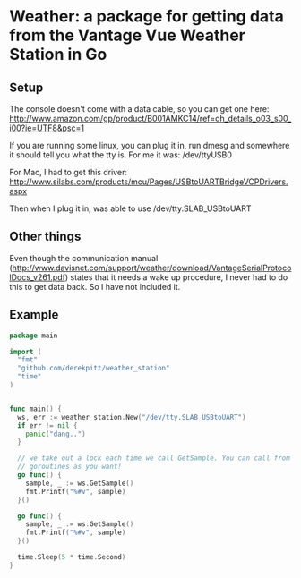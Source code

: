 # Weather: a package for getting data from the Vantage Vue Weather Station in Go

## Setup

The console doesn't come with a data cable, so you can get one here:
http://www.amazon.com/gp/product/B001AMKC14/ref=oh_details_o03_s00_i00?ie=UTF8&psc=1

If you are running some linux, you can plug it in, run dmesg and somewhere it should tell you what the tty is. For me it was: /dev/ttyUSB0

For Mac, I had to get this driver:
http://www.silabs.com/products/mcu/Pages/USBtoUARTBridgeVCPDrivers.aspx

Then when I plug it in, was able to use /dev/tty.SLAB_USBtoUART

## Other things

Even though the communication manual (http://www.davisnet.com/support/weather/download/VantageSerialProtocolDocs_v261.pdf) states that it needs a wake up procedure, I never had to do this to get data back. So I have not included it.

## Example

```go
package main

import (
  "fmt"
  "github.com/derekpitt/weather_station"
  "time"
)


func main() {
  ws, err := weather_station.New("/dev/tty.SLAB_USBtoUART")
  if err != nil {
    panic("dang..")
  }

  // we take out a lock each time we call GetSample. You can call from as many
  // goroutines as you want!
  go func() {
    sample, _ := ws.GetSample()
    fmt.Printf("%#v", sample)
  }()

  go func() {
    sample, _ := ws.GetSample()
    fmt.Printf("%#v", sample)
  }()

  time.Sleep(5 * time.Second)
}
```
